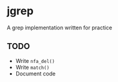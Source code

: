 # jgrep

A grep implementation written for practice

## TODO
- Write `nfa_del()`
- Write `match()`
- Document code

